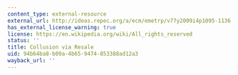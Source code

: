 ```yaml
---
content_type: external-resource
external_url: http://ideas.repec.org/a/ecm/emetrp/v77y2009i4p1095-1136.html
has_external_license_warning: true
license: https://en.wikipedia.org/wiki/All_rights_reserved
status: ''
title: Collusion via Resale
uid: 94b64ba8-b09a-4b65-9474-853388ad12a3
wayback_url: ''
---
```

